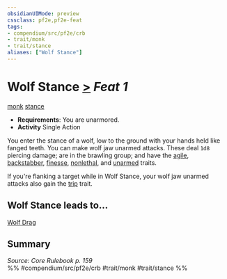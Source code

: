 ```yaml
---
obsidianUIMode: preview
cssclass: pf2e,pf2e-feat
tags:
- compendium/src/pf2e/crb
- trait/monk
- trait/stance
aliases: ["Wolf Stance"]
---
```

# Wolf Stance  [>](rules/core-rulebook/chapter-9-playing-the-game.md#Actions "Single Action") *Feat 1*  
[monk](rules/traits/monk.md)  [stance](rules/traits/stance.md)  

- **Requirements**: You are unarmored.
- **Activity** Single Action

You enter the stance of a wolf, low to the ground with your hands held like fanged teeth. You can make wolf jaw unarmed attacks. These deal `1d8` piercing damage; are in the brawling group; and have the [agile](rules/traits/agile.md), [backstabber](rules/traits/backstabber.md), [finesse](rules/traits/finesse.md), [nonlethal](rules/traits/nonlethal.md), and [unarmed](rules/traits/unarmed.md) traits.

If you're flanking a target while in Wolf Stance, your wolf jaw unarmed attacks also gain the [trip](rules/traits/trip.md) trait.

## Wolf Stance leads to...

[Wolf Drag](compendium/feats/wolf-drag.md)

## Summary

*Source: Core Rulebook p. 159*  
%% #compendium/src/pf2e/crb #trait/monk #trait/stance %%